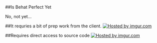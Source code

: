 ##Is Behat Perfect Yet

No, not yet...


##It requries a bit of prep work from the client.
<a href="http://imgur.com/1tdpf0v"><img src="http://i.imgur.com/1tdpf0v.jpg" title="Hosted by imgur.com" /></a>


##Requires direct access to source code
<a href="http://imgur.com/T6WXKGo"><img src="http://i.imgur.com/T6WXKGo.png" title="Hosted by imgur.com" /></a>